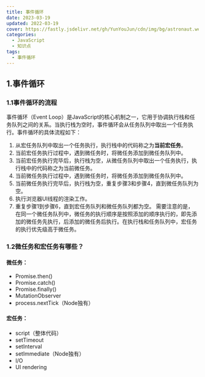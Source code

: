 ```yaml
---
title: 事件循环
date: 2023-03-19
updated: 2022-03-19
cover: https://fastly.jsdelivr.net/gh/YunYouJun/cdn/img/bg/astronaut.webp
categories:
  - JavaScript
  - 知识点
tags:
  - 事件循环
---
```


## 1.事件循环

### 1.1事件循环的流程
事件循环（Event Loop）是JavaScript的核心机制之一，它用于协调执行栈和任务队列之间的关系。当执行栈为空时，事件循环会从任务队列中取出一个任务执行。事件循环的具体流程如下：
1. 从宏任务队列中取出一个任务执行，执行栈中的代码称之为**当前宏任务**。
2. 当前宏任务执行过程中，遇到微任务时，将微任务添加到微任务队列中。
3. 当前宏任务执行完毕后，执行栈为空，从微任务队列中取出一个任务执行，执行栈中的代码称之为当前微任务。
4. 当前微任务执行过程中，遇到微任务时，将微任务添加到微任务队列中。
5. 当前微任务执行完毕后，执行栈为空，重复步骤3和步骤4，直到微任务队列为空。
6. 执行浏览器UI线程的渲染工作。
7. 重复步骤1到步骤6，直到宏任务队列和微任务队列都为空。
需要注意的是，在同一个微任务队列中，微任务的执行顺序是按照添加的顺序执行的，即先添加的微任务先执行，后添加的微任务后执行。在执行栈和任务队列中，宏任务的执行优先级高于微任务。

### 1.2微任务和宏任务有哪些？
#### 微任务：
+ Promise.then()
+ Promise.catch()
+ Promise.finally()
+ MutationObserver
+ process.nextTick（Node独有）

#### 宏任务：
+ script（整体代码）
+ setTimeout
+ setInterval
+ setImmediate（Node独有）
+ I/O
+ UI rendering
